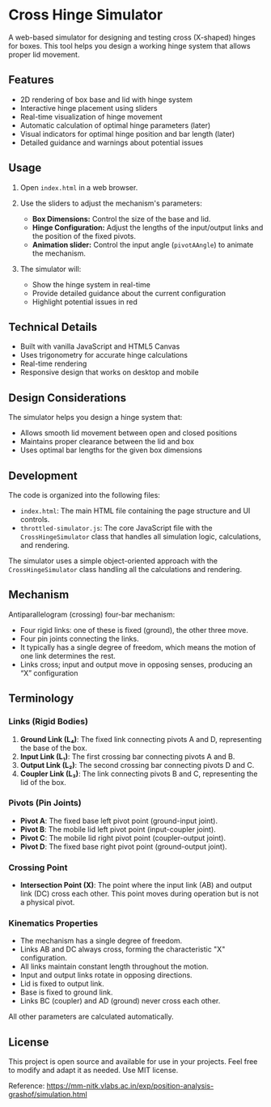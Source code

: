 # Cross Hinge Simulator

A web-based simulator for designing and testing cross (X-shaped) hinges for boxes. This tool helps you design a working hinge system that allows proper lid movement.

## Features

- 2D rendering of box base and lid with hinge system
- Interactive hinge placement using sliders
- Real-time visualization of hinge movement
- Automatic calculation of optimal hinge parameters (later)
- Visual indicators for optimal hinge position and bar length (later)
- Detailed guidance and warnings about potential issues


## Usage

1. Open `index.html` in a web browser.
2. Use the sliders to adjust the mechanism's parameters:
   - **Box Dimensions:** Control the size of the base and lid.
   - **Hinge Configuration:** Adjust the lengths of the input/output links and the position of the fixed pivots.
   - **Animation slider:** Control the input angle (`pivotAAngle`) to animate the mechanism.

3. The simulator will:
   - Show the hinge system in real-time
   - Provide detailed guidance about the current configuration
   - Highlight potential issues in red

## Technical Details

- Built with vanilla JavaScript and HTML5 Canvas
- Uses trigonometry for accurate hinge calculations
- Real-time rendering
- Responsive design that works on desktop and mobile

## Design Considerations

The simulator helps you design a hinge system that:
- Allows smooth lid movement between open and closed positions
- Maintains proper clearance between the lid and box
- Uses optimal bar lengths for the given box dimensions

## Development

The code is organized into the following files:
- `index.html`: The main HTML file containing the page structure and UI controls.
- `throttled-simulator.js`: The core JavaScript file with the `CrossHingeSimulator` class that handles all simulation logic, calculations, and rendering.

The simulator uses a simple object-oriented approach with the `CrossHingeSimulator` class handling all the calculations and rendering.

## Mechanism

Antiparallelogram (crossing) four-bar mechanism:

- Four rigid links: one of these is fixed (ground), the other three move.
- Four pin joints connecting the links.
- It typically has a single degree of freedom, which means the motion of one link determines the rest.
- Links cross; input and output move in opposing senses, producing an “X” configuration

## Terminology

### Links (Rigid Bodies)

1. **Ground Link (L₄)**: The fixed link connecting pivots A and D, representing the base of the box.
2. **Input Link (L₁)**: The first crossing bar connecting pivots A and B.
3. **Output Link (L₂)**: The second crossing bar connecting pivots D and C.
4. **Coupler Link (L₃)**: The link connecting pivots B and C, representing the lid of the box.

### Pivots (Pin Joints)

- **Pivot A**: The fixed base left pivot point (ground-input joint).
- **Pivot B**: The mobile lid left pivot point (input-coupler joint).
- **Pivot C**: The mobile lid right pivot point (coupler-output joint).
- **Pivot D**: The fixed base right pivot point (ground-output joint).

### Crossing Point

- **Intersection Point (X)**: The point where the input link (AB) and output link (DC) cross each other. This point moves during operation but is not a physical pivot.

### Kinematics Properties

- The mechanism has a single degree of freedom.
- Links AB and DC always cross, forming the characteristic "X" configuration.
- All links maintain constant length throughout the motion.
- Input and output links rotate in opposing directions.
- Lid is fixed to output link.
- Base is fixed to ground link.
- Links BC (coupler) and AD (ground) never cross each other.



All other parameters are calculated automatically.

## License

This project is open source and available for use in your projects. Feel free to modify and adapt it as needed.
Use MIT license.

Reference: https://mm-nitk.vlabs.ac.in/exp/position-analysis-grashof/simulation.html